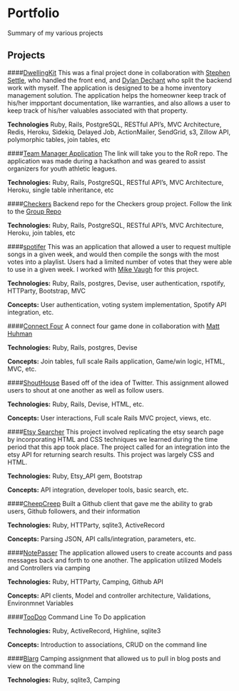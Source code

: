# Portfolio
Summary of my various projects

## Projects

####[DwellingKit](https://github.com/orgs/dwellkit/dashboard)
This was a final project done in collaboration with [Stephen Settle](https://github.com/ssettle3), who handled the front end, and [Dylan Dechant](https://github.com/dylandechant) who split the backend work with myself.  The application is designed to be a home inventory management solution.  The application helps the homeowner keep track of his/her impportant documentation, like warranties, and also allows a user to keep track of his/her valuables associated with that property.

**Technologies** Ruby, Rails, PostgreSQL, RESTful API’s, MVC Architecture, Redis, Heroku, Sidekiq, Delayed Job, ActionMailer, SendGrid, s3, Zillow API, polymorphic tables, join tables, etc

####[Team Manager Application](https://github.com/team-manager-group-2/team_manager) 
The link will take you to the RoR repo.  The application was made during a hackathon and was geared to assist organizers for youth athletic leagues.

**Technologies:** Ruby, Rails, PostgreSQL, RESTful API’s, MVC Architecture, Heroku, single table inheritance, etc

####[Checkers](https://github.com/TiY-ATL-Team-Won/checkers)
Backend repo for the Checkers group project. Follow the link to the [Group Repo](https://github.com/orgs/TiY-ATL-Team-Won/dashboard)

**Technologies:** Ruby, Rails, PostgreSQL, RESTful API’s, MVC Architecture, Heroku, join tables, etc

####[spotifer](https://github.com/dvaugha1/spotifer)
This was an application that allowed a user to request multiple songs in a given week, and would then compile the songs with the most votes into a playlist.  Users had a limited number of votes that they were able to use in a given week.  I worked with [Mike Vaugh](https://github.com/dvaugha1) for this project.

**Technologies:** Ruby, Rails, postgres, Devise, user authentication, rspotify, HTTParty, Bootstrap, MVC

**Concepts:** User authentication, voting system implementation, Spotify API integration, etc.

####[Connect Four](https://github.com/iangawronski/connect_four)
A connect four game done in collaboration with [Matt Huhman](https://github.com/matthuhman)

**Technologies:** Ruby, Rails, postgres, Devise

**Concepts:** Join tables, full scale Rails application, Game/win logic, HTML, MVC, etc.

####[ShoutHouse](https://github.com/iangawronski/shouthouse)
Based off of the idea of Twitter.  This assignment allowed users to shout at one another as well as follow users.

**Technologies:** Ruby, Rails, Devise, HTML, etc.

**Concepts:** User interactions, Full scale Rails MVC project, views, etc.

####[Etsy Searcher](https://github.com/iangawronski/etsy_searcher)
This project involved replicating the etsy search page by incorporating HTML and CSS techniques we learned during the time period that this app took place. The project called for an integration into the etsy API for returning search results. This project was largely CSS and HTML.

**Technologies:** Ruby, Etsy_API gem, Bootstrap

**Concepts:** API integration, developer tools, basic search, etc.

####[CheepCreep](https://github.com/iangawronski/cheepcreep)
Built a Github client that gave me the ability to grab users, Github followers, and their information

**Technologies:** Ruby, HTTParty, sqlite3, ActiveRecord

**Concepts:** Parsing JSON, API calls/integration, parameters, etc.

####[NotePasser](https://github.com/iangawronski/notepasser)
The application allowed users to create accounts and pass messages back and forth to one another. The application utilized Models and Controllers via camping

**Technologies:** Ruby, HTTParty, Camping, Github API

**Concepts:** API clients, Model and controller architecture, Validations, Environmnet Variables

####[TooDoo](https://github.com/iangawronski/toodoo)
Command Line To Do application

**Technologies:** Ruby, ActiveRecord, Highline, sqlite3

**Concepts:** Introduction to associations, CRUD on the command line

####[Blarg](https://github.com/iangawronski/blarg)
Camping assignment that allowed us to pull in blog posts and view on the command line

**Technologies:** Ruby, sqlite3, Camping



